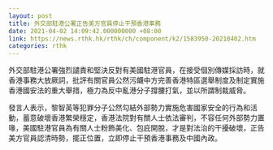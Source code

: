 ```yaml
---
layout: post
title: 外交部駐港公署正告美方官員停止干預香港事務
date: 2021-04-02 14:09:42.000000000 +08:00
link: https://news.rthk.hk/rthk/ch/component/k2/1583950-20210402.htm
categories: rthk
---
```


外交部駐港公署強烈譴責和堅決反對有美國駐港官員，在接受個別傳媒採訪時，就香港事務大放厥詞，批評有關官員公然污衊中方完善香港特區選舉制度及制定實施香港國安法的重大舉措，極力為反中亂港分子撐腰打氣，並以所謂制裁威脅。

發言人表示，黎智英等犯罪分子公然勾結外部勢力實施危害國家安全的行為和活動，蓄意破壞香港繁榮穩定，香港法院對有關人士依法審判，不容任何外部勢力置喙，美國駐港官員為有關人士粉飾美化、包庇開脫，才是對法治的干擾破壞，正告美方官員認清時勢，擺正位置，立即停止干預香港事務及中國內政。

